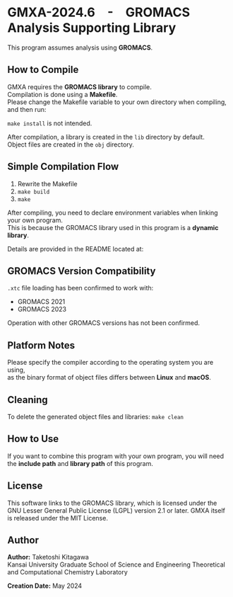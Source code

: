 # GMXA-2024.6　-　GROMACS Analysis Supporting Library

This program assumes analysis using **GROMACS**.

## How to Compile

GMXA requires the **GROMACS library** to compile.  
Compilation is done using a **Makefile**.  
Please change the Makefile variable to your own directory when compiling, and then run:

`make install` is not intended.

After compilation, a library is created in the `lib` directory by default.  
Object files are created in the `obj` directory.

## Simple Compilation Flow

1. Rewrite the Makefile
2. `make build`
3. `make`

After compiling, you need to declare environment variables when linking your own program.  
This is because the GROMACS library used in this program is a **dynamic library**.

Details are provided in the README located at:

## GROMACS Version Compatibility

`.xtc` file loading has been confirmed to work with:
- GROMACS 2021
- GROMACS 2023

Operation with other GROMACS versions has not been confirmed.

## Platform Notes

Please specify the compiler according to the operating system you are using,  
as the binary format of object files differs between **Linux** and **macOS**.

## Cleaning

To delete the generated object files and libraries:
`make clean`

## How to Use

If you want to combine this program with your own program, you will need the **include path** and **library path** of this program.

## License

This software links to the GROMACS library, which is licensed under the GNU Lesser General Public License (LGPL) version 2.1 or later.
GMXA itself is released under the MIT License.

## Author

**Author:** Taketoshi Kitagawa  
Kansai University Graduate School of Science and Engineering Theoretical and Computational Chemistry Laboratory  

**Creation Date:** May 2024
